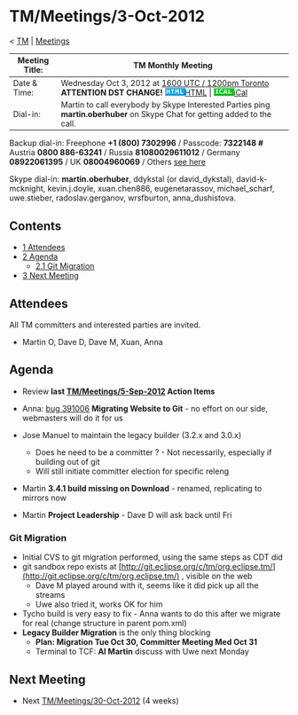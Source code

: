 

TM/Meetings/3-Oct-2012
======================

< [TM](./TM "TM")‎ | [Meetings](./Meetings "TM/Meetings")

| Meeting Title: | **TM Monthly Meeting** |
| --- | --- |
| Date & Time: | Wednesday Oct 3, 2012 at [1600 UTC / 1200pm Toronto](http://www.timeanddate.com/worldclock/fixedtime.html?month=10&day=3&year=2012&hour=16&min=00&sec=0&p1=0) **ATTENTION DST CHANGE!**   ![Html.gif](./images/Html.gif)[HTML](http://www.google.com/calendar/embed?src=vn70im36r00qeusu8nme50cils@group.calendar.google.com&ctz=Canada/Toronto) \| ![Ical.gif](./images/Ical.gif)[iCal](http://www.google.com/calendar/ical/vn70im36r00qeusu8nme50cils@group.calendar.google.com/public/basic.ics) |
| Dial-in: | Martin to call everybody by Skype   Interested Parties ping **martin.oberhuber** on Skype Chat for getting added to the call. |

Backup dial-in: Freephone **+1 (800) 7302996** / Passcode: **7322148 #**  
Austria **0800 886-63241** / Russia **81080029611012** / Germany **08922061395** / UK **08004960069** / Others [see here](https://conf.cfer.com/?comp_id=18374&sp_id=154&ac=7322148&an=080088663241%20&login=true&startview=gos)

Skype dial-in: **martin.oberhuber**, ddykstal (or david\_dykstal), david-k-mcknight, kevin.j.doyle, xuan.chen886, eugenetarassov, michael\_scharf, uwe.stieber, radoslav.gerganov, wrsfburton, anna_dushistova.  

Contents
--------

*   [1 Attendees](#Attendees)
*   [2 Agenda](#Agenda)
    *   [2.1 Git Migration](#Git-Migration)
*   [3 Next Meeting](#Next-Meeting)

Attendees
---------

All TM committers and interested parties are invited.

*   Martin O, Dave D, Dave M, Xuan, Anna

  

Agenda
------

*   Review **last [TM/Meetings/5-Sep-2012](./5-Sep-2012 "TM/Meetings/5-Sep-2012") Action Items**

*   Anna: [bug 391006](https://bugs.eclipse.org/bugs/show_bug.cgi?id=391006) **Migrating Website to Git** \- no effort on our side, webmasters will do it for us
*   Jose Manuel to maintain the legacy builder (3.2.x and 3.0.x)
    *   Does he need to be a committer ? - Not necessarily, especially if building out of git
    *   Will still initiate committer election for specific releng
*   Martin **3.4.1 build missing on Download** \- renamed, replicating to mirrors now
*   Martin **Project Leadership** \- Dave D will ask back until Fri

### Git Migration

*   Initial CVS to git migration performed, using the same steps as CDT did
*   git sandbox repo exists at [http://git.eclipse.org/c/tm/org.eclipse.tm/](http://git.eclipse.org/c/tm/org.eclipse.tm/) , visible on the web
    *   Dave M played around with it, seems like it did pick up all the streams
    *   Uwe also tried it, works OK for him
*   Tycho build is very easy to fix - Anna wants to do this after we migrate for real (change structure in parent pom.xml)
*   **Legacy Builder Migration** is the only thing blocking
    *   **Plan: Migration Tue Oct 30, Committer Meeting Med Oct 31**
    *   Terminal to TCF: **AI Martin** discuss with Uwe next Monday

  

Next Meeting
------------

*   Next [TM/Meetings/30-Oct-2012](./30-Oct-2012 "TM/Meetings/30-Oct-2012") (4 weeks)

